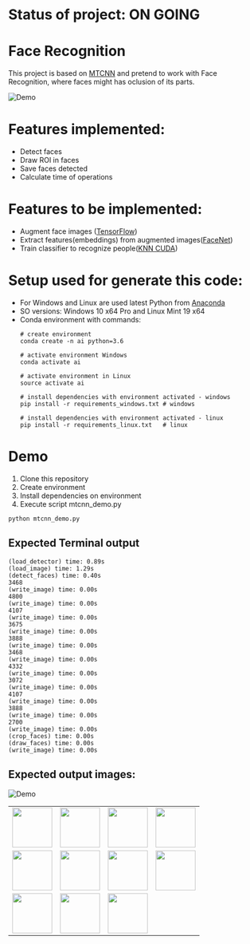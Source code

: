 # Status of project: ON GOING

# Face Recognition
This project is based on [MTCNN](https://github.com/ipazc/mtcnn) and pretend to work with Face Recognition, where faces might has oclusion of its parts.

![Demo](https://github.com/dayvsonsantos/face_recognition/blob/master/img/demo_faces.jpg)

# Features implemented:
* Detect faces
* Draw ROI in faces
* Save faces detected
* Calculate time of operations

# Features to be implemented:
* Augment face images ([TensorFlow](https://github.com/tensorflow/tensorflow))
* Extract features(embeddings) from augmented images([FaceNet](https://github.com/davidsandberg/facenet))
* Train classifier to recognize people([KNN CUDA](https://github.com/chrischoy/knn_cuda))

# Setup used for generate this code:
* For Windows and Linux are used latest Python from [Anaconda](https://www.anaconda.com/download/#linux)
* SO versions: Windows 10 x64 Pro and Linux Mint 19 x64
* Conda environment with commands:
  ```
  # create environment
  conda create -n ai python=3.6
  
  # activate environment Windows
  conda activate ai
  
  # activate environment in Linux
  source activate ai
  
  # install dependencies with environment activated - windows
  pip install -r requirements_windows.txt # windows
  
  # install dependencies with environment activated - linux
  pip install -r requirements_linux.txt   # linux
  ```
# Demo
1. Clone this repository
2. Create environment
3. Install dependencies on environment
4. Execute script mtcnn_demo.py
```
python mtcnn_demo.py
```

## Expected Terminal output
```
(load_detector) time: 0.89s                                                                                                                                                                                                                    
(load_image) time: 1.29s                                                                                                                                                                                                                       
(detect_faces) time: 0.40s                                                                                                                                                                                                                     
3468                                                                                                                                                                                                                                           
(write_image) time: 0.00s                                                                                                                                                                                                                      
4800                                                                                                                                                                                                                                           
(write_image) time: 0.00s                                                                                                                                                                                                                      
4107                                                                                                                                                                                                                                           
(write_image) time: 0.00s                                                                                                                                                                                                                      
3675                                                                                                                                                                                                                                           
(write_image) time: 0.00s                                                                                                                                                                                                                      
3888                                                                                                                                                                                                                                           
(write_image) time: 0.00s                                                                                                                                                                                                                      
3468                                                                                                                                                                                                                                           
(write_image) time: 0.00s                                                                                                                                                                                                                      
4332                                                                                                                                                                                                                                           
(write_image) time: 0.00s                                                                                                                                                                                                                      
3072                                                                                                                                                                                                                                           
(write_image) time: 0.00s                                                                                                                                                                                                                      
4107                                                                                                                                                                                                                                           
(write_image) time: 0.00s                                                                                                                                                                                                                      
3888                                                                                                                                                                                                                                           
(write_image) time: 0.00s                                                                                                                                                                                                                      
2700                                                                                                                                                                                                                                           
(write_image) time: 0.00s                                                                                                                                                                                                                      
(crop_faces) time: 0.00s                                                                                                                                                                                                                       
(draw_faces) time: 0.00s                                                                                                                                                                                                                       
(write_image) time: 0.00s
```
## Expected output images:
![Demo](https://github.com/dayvsonsantos/face_recognition/blob/master/img/demo_faces.jpg)

| | | | |
|:-------------------------:|:-------------------------:|:-------------------------:|:-------------------------:|
|<img width="80" src="https://github.com/dayvsonsan/face_recognition/blob/master/img/face_0.jpg">  |  <img width="80" src="https://github.com/dayvsonsantos/face_recognition/blob/master/img/face_3.jpg">|<img width="80" src="https://github.com/dayvsonsantos/face_recognition/blob/master/img/face_6.jpg">|<img width="80" src="https://github.com/dayvsonsantos/face_recognition/blob/master/img/face_9.jpg">|
|<img width="80" src="https://github.com/dayvsonsantos/face_recognition/blob/master/img/face_1.jpg">  |  <img width="80" src="https://github.com/dayvsonsantos/face_recognition/blob/master/img/face_4.jpg">|<img width="80" src="https://github.com/dayvsonsantos/face_recognition/blob/master/img/face_7.jpg">|<img width="80" src="https://github.com/dayvsonsantos/face_recognition/blob/master/img/face_10.jpg">|
|<img width="80" src="https://github.com/dayvsonsantos/face_recognition/blob/master/img/face_2.jpg">  |  <img width="80" src="https://github.com/dayvsonsantos/face_recognition/blob/master/img/face_5.jpg">|<img width="80" src="https://github.com/dayvsonsantos/face_recognition/blob/master/img/face_8.jpg">||
